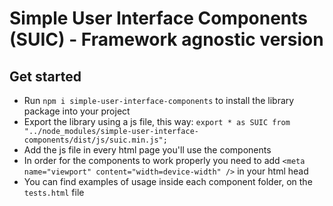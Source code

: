 # Simple User Interface Components (SUIC) -  Framework agnostic version

## Get started

- Run `npm i simple-user-interface-components` to install the library package into your project
- Export the library using a js file, this way: `export * as SUIC from "../node_modules/simple-user-interface-components/dist/js/suic.min.js";`
- Add the js file in every html page you'll use the components
- In order for the components to work properly you need to add `<meta name="viewport" content="width=device-width" />` in your html head
- You can find examples of usage inside each component folder, on the `tests.html` file
